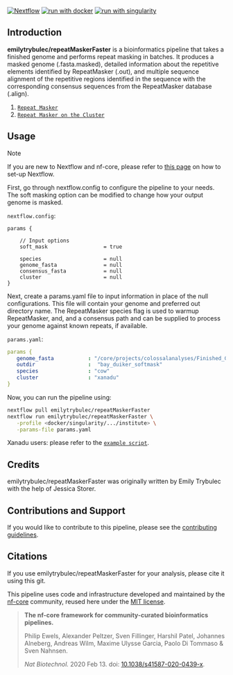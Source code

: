 [![Nextflow](https://img.shields.io/badge/nextflow%20DSL2-%E2%89%A523.04.0-23aa62.svg)](https://www.nextflow.io/)
[![run with docker](https://img.shields.io/badge/run%20with-docker-0db7ed?labelColor=000000&logo=docker)](https://www.docker.com/)
[![run with singularity](https://img.shields.io/badge/run%20with-singularity-1d355c.svg?labelColor=000000)](https://sylabs.io/docs/)

## Introduction

**emilytrybulec/repeatMaskerFaster** is a bioinformatics pipeline that takes a finished genome and performs repeat masking in batches. It produces a masked genome (.fasta.masked), detailed information about the repetitive elements identified by RepeatMasker (.out), and multiple sequence alignment of the repetitive regions identified in the sequence with the corresponding consensus sequences from the RepeatMasker database (.align). 

1. [`Repeat Masker`](https://www.repeatmasker.org/)
2. [`Repeat Masker on the Cluster`](https://github.com/Dfam-consortium/RepeatMasker_Nextflow)
   

## Usage

> [!NOTE]
> If you are new to Nextflow and nf-core, please refer to [this page](https://nf-co.re/docs/usage/installation) on how to set-up Nextflow.

First, go through nextflow.config to configure the pipeline to your needs. The soft masking option can be modified to change how your output genome is masked.  


`nextflow.config`:

```config
params {

    // Input options
    soft_mask                  = true

    species                    = null
    genome_fasta               = null
    consensus_fasta            = null
    cluster                    = null
}
```


Next, create a params.yaml file to input information in place of the null configurations. This file will contain your genome and preferred out directory name. The RepeatMasker species flag is used to warmup RepeatMasker, and, and a consensus path and can be supplied to process your genome against known repeats, if available.     
  
`params.yaml`:

```yaml
params {
   genome_fasta           : "/core/projects/colossalanalyses/Finished_Genomes_for_Annotation/BayDuikerCDO11_5Jan2023_RaconR3.fasta"
   outdir                 :  "bay_duiker_softmask"
   species                : "cow"
   cluster                : "xanadu"
}
```

Now, you can run the pipeline using:

```bash
nextflow pull emilytrybulec/repeatMaskerFaster
nextflow run emilytrybulec/repeatMaskerFaster \
   -profile <docker/singularity/.../institute> \
   -params-file params.yaml
```

Xanadu users: please refer to the [`example script`](https://github.com/emilytrybulec/repeat_curation/blob/main/nextflow.sh).    


## Credits

emilytrybulec/repeatMaskerFaster was originally written by Emily Trybulec with the help of Jessica Storer.


## Contributions and Support

If you would like to contribute to this pipeline, please see the [contributing guidelines](.github/CONTRIBUTING.md).

## Citations
If you use emilytrybulec/repeatMaskerFaster for your analysis, please cite it using this git.


This pipeline uses code and infrastructure developed and maintained by the [nf-core](https://nf-co.re) community, reused here under the [MIT license](https://github.com/nf-core/tools/blob/master/LICENSE).

> **The nf-core framework for community-curated bioinformatics pipelines.**
>
> Philip Ewels, Alexander Peltzer, Sven Fillinger, Harshil Patel, Johannes Alneberg, Andreas Wilm, Maxime Ulysse Garcia, Paolo Di Tommaso & Sven Nahnsen.
>
> _Nat Biotechnol._ 2020 Feb 13. doi: [10.1038/s41587-020-0439-x](https://dx.doi.org/10.1038/s41587-020-0439-x).
